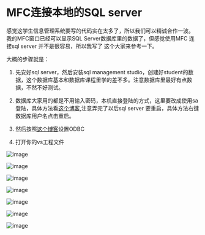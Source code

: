 # MFC连接本地的SQL server

感觉这学生信息管理系统要写的代码实在太多了，所以我们可以精诚合作一波。
我的MFC窗口已经可以显示SQL Server数据库里的数据了，但感觉使用MFC 连接sql server 并不是很容易，所以我写了
这个大家来参考一下。

大概的步骤就是：

1. 先安好sql server，然后安装sql management studio，创建好student的数据，这个数据库基本和数据库课程里学的差不多。注意数据库里最好有点数据，不然不好测试。

2. 数据库大家用的都是不用输入密码，本机直接登陆的方式，这里要改成使用sa登陆，具体方法看[这个博客](https://jingyan.baidu.com/article/e5c39bf5c3d0cf39d76033a6.html),注意弄完了以后sql server 要重启，具体方法右键数据库用户名点击重启。

3. 然后按照[这个博客](https://blog.csdn.net/zcyzsy/article/details/53027416)设置ODBC

4. 打开你的vs工程文件

![image](https://github.com/zyzisyz/Programming-Practice/blob/master/img/3.jpg)

![image](https://github.com/zyzisyz/Programming-Practice/blob/master/img/4.png)

![image](https://github.com/zyzisyz/Programming-Practice/blob/master/img/5.png)

![image](https://github.com/zyzisyz/Programming-Practice/blob/master/img/6.png)

![image](https://github.com/zyzisyz/Programming-Practice/blob/master/img/7.png)

![image](https://github.com/zyzisyz/Programming-Practice/blob/master/img/8.png)

![image](https://github.com/zyzisyz/Programming-Practice/blob/master/img/9.png)